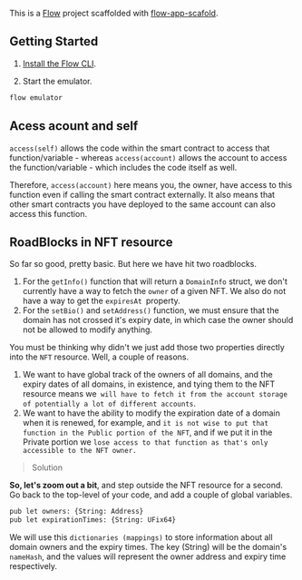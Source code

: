 This is a [Flow](http://onflow.org/) project scaffolded with [flow-app-scafold](https://github.com/onflow/flow-app-scaffold).

## Getting Started

1. [Install the Flow CLI](https://github.com/onflow/flow-cli).

2. Start the emulator.

```bash
flow emulator
```

## Acess acount and self

``access(self)`` allows the code within the smart contract to access that function/variable - whereas ``access(account)`` allows the account to access the function/variable - which includes the code itself as well.

Therefore, ``access(account)`` here means you, the owner, have access to this function even if calling the smart contract externally. It also means that other smart contracts you have deployed to the same account can also access this function.

## RoadBlocks in NFT resource

So far so good, pretty basic. But here we have hit two roadblocks.

1. For the `getInfo()` function that will return a `DomainInfo` struct, we don't currently have a way to fetch the `owner` of a given NFT. We also do not have a way to get the `expiresAt `property.
2. For the `setBio()` and `setAddress()` function, we must ensure that the domain has not crossed it's expiry date, in which case the owner should not be allowed to modify anything.

You must be thinking why didn't we just add those two properties directly into the `NFT` resource. Well, a couple of reasons.

1. We want to have global track of the owners of all domains, and the expiry dates of all domains, in existence, and tying them to the NFT resource means we` will have to fetch it from the account storage of potentially a lot of different accounts`.
2. We want to have the ability to modify the expiration date of a domain when it is renewed, for example, and `it is not wise to put that function in the Public portion of the NFT`, and if we put it in the Private portion we `lose access to that function as that's only accessible to the NFT owner.`

> Solution

**So, let's zoom out a bit**, and step outside the NFT resource for a second. Go back to the top-level of your code, and add a couple of global variables.

```sh
pub let owners: {String: Address}
pub let expirationTimes: {String: UFix64}
```

We will use this `dictionaries (mappings)` to store information about all domain owners and the expiry times. The key (String) will be the domain's `nameHash`, and the values will represent the owner address and expiry time respectively.



